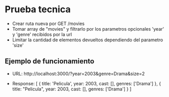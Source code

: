 # Prueba tecnica

- Crear ruta nueva por GET /movies
- Tomar array de "movies" y filtrarlo por los parametros opcionales 'year' y 'genre' recibidos por la url
- Limitar la cantidad de elementos devueltos dependiendo del parametro 'size'

## Ejemplo de funcionamiento

- URL: http://localhost:3000/?year=2003&genre=Drama&size=2

- Response: [
  { title: 'Pelicula', year: 2003, cast: [], genres: ['Drama'] },
	{ title: "Pelicula", year: 2003, cast: [], genres: ['Drama'] }
]
